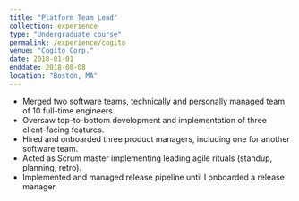 ```yaml
---
title: "Platform Team Lead"
collection: experience
type: "Undergraduate course"
permalink: /experience/cogito
venue: "Cogito Corp."
date: 2018-01-01
enddate: 2018-08-08
location: "Boston, MA"
---
```

<ul>
<li>Merged two software teams, technically and personally managed team of 10 full-time engineers.</li>
<li>Oversaw top-to-bottom development and implementation of three client-facing features. </li>
<li>Hired and onboarded three product managers, including one for another software team. </li>
<li>Acted as Scrum master implementing leading agile rituals (standup, planning, retro). </li>
<li>Implemented and managed release pipeline until I onboarded a release manager. </li>
</ul>

<!-- Heading 1 -->
<!-- ====== -->

<!-- Heading 2 -->
<!-- ====== -->

<!-- Heading 3 -->
<!-- ====== -->
